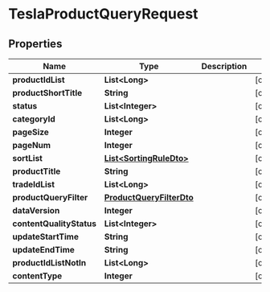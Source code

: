 

# TeslaProductQueryRequest


## Properties

Name | Type | Description | Notes
------------ | ------------- | ------------- | -------------
**productIdList** | **List&lt;Long&gt;** |  |  [optional]
**productShortTitle** | **String** |  |  [optional]
**status** | **List&lt;Integer&gt;** |  |  [optional]
**categoryId** | **List&lt;Long&gt;** |  |  [optional]
**pageSize** | **Integer** |  |  [optional]
**pageNum** | **Integer** |  |  [optional]
**sortList** | [**List&lt;SortingRuleDto&gt;**](SortingRuleDto.md) |  |  [optional]
**productTitle** | **String** |  |  [optional]
**tradeIdList** | **List&lt;Long&gt;** |  |  [optional]
**productQueryFilter** | [**ProductQueryFilterDto**](ProductQueryFilterDto.md) |  |  [optional]
**dataVersion** | **Integer** |  |  [optional]
**contentQualityStatus** | **List&lt;Integer&gt;** |  |  [optional]
**updateStartTime** | **String** |  |  [optional]
**updateEndTime** | **String** |  |  [optional]
**productIdListNotIn** | **List&lt;Long&gt;** |  |  [optional]
**contentType** | **Integer** |  |  [optional]



